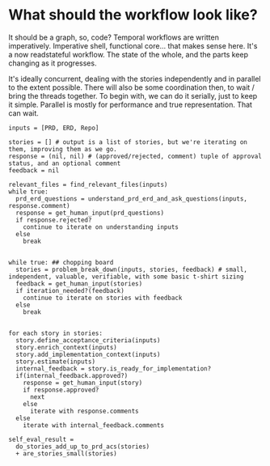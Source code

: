 # What should the workflow look like?

It should be a graph, so, code? Temporal workflows are written imperatively. Imperative shell, functional core...  that makes sense here. It's a now readstateful workflow. The state of the whole, and the parts keep changing as it progresses.

It's ideally concurrent, dealing with the stories independently and in parallel to the extent possible. There will also be some coordination then, to wait / bring the threads together. To begin with, we can do it serially, just to keep it simple. Parallel is mostly for performance and true representation. That can wait.

```
inputs = [PRD, ERD, Repo]

stories = [] # output is a list of stories, but we're iterating on them, improving them as we go.
response = (nil, nil) # (approved/rejected, comment) tuple of approval status, and an optional comment
feedback = nil

relevant_files = find_relevant_files(inputs)
while true:
  prd_erd_questions = understand_prd_erd_and_ask_questions(inputs, response.comment)
  response = get_human_input(prd_questions)
  if response.rejected?
    continue to iterate on understanding inputs
  else
    break


while true: ## chopping board
  stories = problem_break_down(inputs, stories, feedback) # small, independent, valuable, verifiable, with some basic t-shirt sizing
  feedback = get_human_input(stories)
  if iteration_needed?(feedback)
    continue to iterate on stories with feedback
  else
    break


for each story in stories:
  story.define_acceptance_criteria(inputs)
  story.enrich_context(inputs)
  story.add_implementation_context(inputs)
  story.estimate(inputs)
  internal_feedback = story.is_ready_for_implementation?
  if(internal_feedback.approved?)
    response = get_human_input(story)
    if response.approved?
      next
    else
      iterate with response.comments
  else
    iterate with internal_feedback.comments

self_eval_result =
  do_stories_add_up_to_prd_acs(stories)
  + are_stories_small(stories)
```
